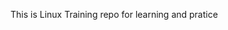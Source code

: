 This is Linux Training repo for learning and pratice 

<!---
sachyal/sachyal is a ✨ special ✨ repository because its `README.md` (this file) appears on your GitHub profile.
You can click the Preview link to take a look at your changes.
--->
